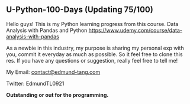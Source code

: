 ## U-Python-100-Days (Updating 75/100)
Hello guys! This is my Python learning progress from this course. Data Analysis with Pandas and Python
https://www.udemy.com/course/data-analysis-with-pandas

As a newbie in this industry, my purpose is sharing my personal exp with you, commit it everyday as much as possible. So it feel free to clone this res. If you have any questions or suggestion, really feel free to tell me!

My Email: contact@edmund-tang.com

Twitter: EdmundTL0921

**Outstanding or out for the programming.**
